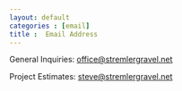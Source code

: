 ```yaml
---
layout: default
categories : [email]
title :  Email Address
---
```

<span>General Inquiries:</span>
office@stremlergravel.net 

<span>Project Estimates:</span>
steve@stremlergravel.net


